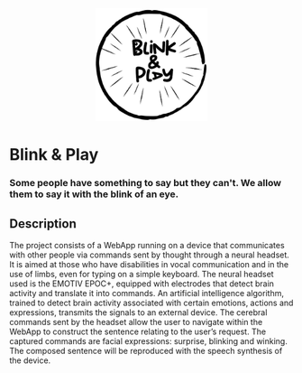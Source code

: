 <div align="center"><a href="https://www.youtube.com/@brainstem2470"><img src="blink-and-play/src/assets/BlinkAndPlayLogo.webp" alt="Logo" width="200"></a></div>

# Blink & Play

### Some people have something to say but they can't. We allow them to say it with the blink of an eye.

## Description
The project consists of a WebApp running on a device that communicates with other people via commands sent by thought through a neural headset. It is aimed at those who have disabilities in vocal communication and in the use of limbs, even for typing on a simple keyboard. The neural headset used is the EMOTIV EPOC+, equipped with electrodes that detect brain activity and translate it into commands. An artificial intelligence algorithm, trained to detect brain activity associated with certain emotions, actions and expressions, transmits the signals to an external device. The cerebral commands sent by the headset allow the user to navigate within the WebApp to construct the sentence relating to the user’s request. The captured commands are facial expressions: surprise, blinking and winking. The composed sentence will be reproduced with the speech synthesis of the device.